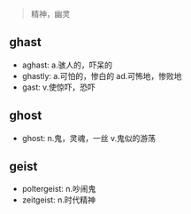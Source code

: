 > 精神，幽灵

## ghast

- aghast: a.骇人的，吓呆的
- ghastly: a.可怕的，惨白的 ad.可怖地，惨败地
- gast: v.使惊吓，恐吓

## ghost

- ghost: n.鬼，灵魂，一丝 v.鬼似的游荡

## geist

- poltergeist: n.吵闹鬼
- zeitgeist: n.时代精神